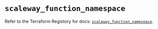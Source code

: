 # `scaleway_function_namespace`

Refer to the Terraform Registory for docs: [`scaleway_function_namespace`](https://registry.terraform.io/providers/scaleway/scaleway/2.31.0/docs/resources/function_namespace).

